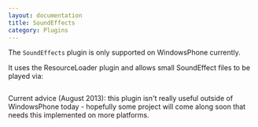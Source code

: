 ```yaml
---
layout: documentation
title: SoundEffects
category: Plugins
---
```

The `SoundEffects` plugin is only supported on WindowsPhone currently.

It uses the ResourceLoader plugin and allows small SoundEffect files to be played via:
```C# public interface IMvxSoundEffectLoader\n  : IMvxResourceObjectLoader<IMvxSoundEffect>\n  {\n  }\n\npublic interface IMvxSoundEffect\n  : IMvxResourceObject, IDisposable\n  {\n    IMvxSoundEffectInstance CreateInstance();\n  }\n\npublic interface IMvxSoundEffectInstance\n  : IDisposable\n  {\n    void Play();\n    void Stop();\n  }",
```
Current advice (August 2013): this plugin isn't really useful outside of WindowsPhone today - hopefully some project will come along soon that needs this implemented on more platforms.